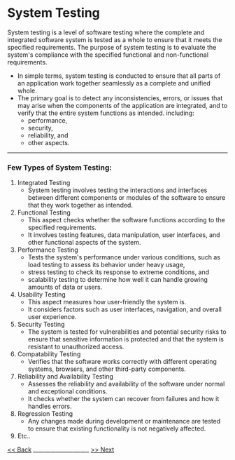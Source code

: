 # System Testing
System testing is a level of software testing where the complete and integrated software system is tested as a whole to ensure that it meets the specified requirements. The purpose of system testing is to evaluate the system's compliance with the specified functional and non-functional requirements.
* In simple terms, system testing is conducted to ensure that all parts of an application work together seamlessly as a complete and unified whole.
* The primary goal is to detect any inconsistencies, errors, or issues that may arise when the components of the application are integrated, and to verify that the entire system functions as intended. including:
  * performance,
  * security,
  * reliability, and
  * other aspects.

---

### Few Types of System Testing:

1. Integrated Testing
   - System testing involves testing the interactions and interfaces between different components or modules of the software to ensure that they work together as intended.
2. Functional Testing
   - This aspect checks whether the software functions according to the specified requirements.
   - It involves testing features, data manipulation, user interfaces, and other functional aspects of the system.
3. Performance Testing
   - Tests the system's performance under various conditions, such as load testing to assess its behavior under heavy usage,
   - stress testing to check its response to extreme conditions, and
   - scalability testing to determine how well it can handle growing amounts of data or users.
4. Usability Testing
   - This aspect measures how user-friendly the system is.
   - It considers factors such as user interfaces, navigation, and overall user experience.
5. Security Testing
   - The system is tested for vulnerabilities and potential security risks to ensure that sensitive information is protected and that the system is resistant to unauthorized access. 
6. Compatability Testing
   - Verifies that the software works correctly with different operating systems, browsers, and other third-party components. 
7. Reliability and Availability Testing
   - Assesses the reliability and availability of the software under normal and exceptional conditions.
   - It checks whether the system can recover from failures and how it handles errors. 
8. Regression Testing
   - Any changes made during development or maintenance are tested to ensure that existing functionality is not negatively affected.  
9. Etc..


[<< Back](README.md)                ____________________  [>> Next](Acceptance_Testing.md)
